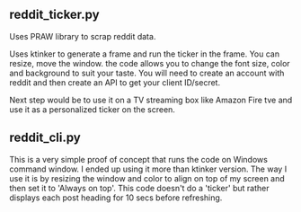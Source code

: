 ## reddit_ticker.py

Uses PRAW library to scrap reddit data.

Uses ktinker to generate a frame and run the ticker in the frame.
You can resize, move the window. the code allows you to change the font size, color and background to suit your taste.
You will need to create an account with reddit and then create an API to get your client ID/secret.

Next step would be to use it on a TV streaming box like Amazon Fire tve and use it as a personalized ticker on the screen.


## reddit_cli.py

This is a very simple proof of concept that runs the code on Windows command window. I ended up using it more than ktinker version.
The way I use it is by resizing the window and color to align on top of my screen and then set it to 'Always on top'.
This code doesn't do a 'ticker' but rather displays each post heading for 10 secs before refreshing.

